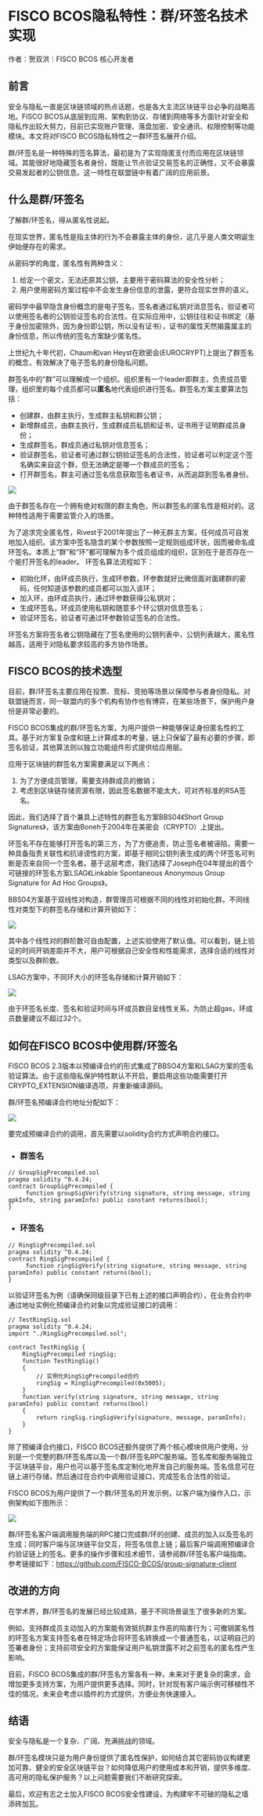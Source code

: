 # FISCO BCOS隐私特性：群/环签名技术实现

作者：贺双洪｜FISCO BCOS 核心开发者

## 前言

安全与隐私一直是区块链领域的热点话题，也是各大主流区块链平台必争的战略高地。FISCO BCOS从底层到应用、架构到协议、存储到网络等多方面针对安全和隐私作出较大努力，目前已实现账户管理、落盘加密、安全通讯、权限控制等功能模块。本文将对FISCO BCOS隐私特性之一群环签名展开介绍。

群/环签名是一种特殊的签名算法，最初是为了实现隐匿支付而应用在区块链领域。其能很好地隐藏签名者身份，既能让节点验证交易签名的正确性，又不会暴露交易发起者的公钥信息。这一特性在联盟链中有着广阔的应用前景。

## 什么是群/环签名

了解群/环签名，得从匿名性说起。

在现实世界，匿名性是指主体的行为不会暴露主体的身份，这几乎是人类文明诞生伊始便存在的需求。

从密码学的角度，匿名性有两种含义：

1. 给定一个密文，无法还原其公钥，主要用于密码算法的安全性分析；
2.  用户使用密码方案过程中不会发生身份信息的泄露，更符合现实世界的语义。

密码学中最早隐含身份概念的是电子签名，签名者通过私钥对消息签名，验证者可以使用签名者的公钥验证签名的合法性。在实际应用中，公钥往往和证书绑定（基于身份加密除外，因为身份即公钥，所以没有证书），证书的属性天然揭露属主的身份信息，所以传统的签名方案缺少匿名性。

上世纪九十年代初，Chaum和van Heyst在欧密会(EUROCRYPT)上提出了群签名的概念，有效解决了电子签名的身份隐私问题。

群签名中的“群”可以理解成一个组织。组织里有一个leader即群主，负责成员管理，组织里的每个成员都可以**匿名**地代表组织进行签名。群签名方案主要算法包括：

- 创建群，由群主执行，生成群主私钥和群公钥；
- 新增群成员，由群主执行，生成群成员私钥和证书，证书用于证明群成员身份；
- 生成群签名，群成员通过私钥对信息签名；
- 验证群签名，验证者可通过群公钥验证签名的合法性，验证者可以判定这个签名确实来自这个群，但无法确定是哪一个群成员的签名；
- 打开群签名，群主可通过签名信息获取签名者证书，从而追踪到签名者身份。

![](../../../../images/articles/privacy_protection_group_and_ring_signature/IMG_4942.PNG)

由于群签名存在一个拥有绝对权限的群主角色，所以群签名的匿名性是相对的。这种特性适用于需要监管介入的场景。

为了追求完全匿名性，Rivest于2001年提出了一种无群主方案，任何成员可自发地加入组织。该方案中签名隐含的某个参数按照一定规则组成环状，因而被命名成环签名。本质上“群”和“环”都可理解为多个成员组成的组织，区别在于是否存在一个能打开签名的leader。
环签名算法流程如下：

- 初始化环，由环成员执行，生成环参数，环参数就好比微信面对面建群的密码，任何知道该参数的成员都可以加入该环；
- 加入环，由环成员执行，通过环参数获得公私钥对；
- 生成环签名，环成员使用私钥和随意多个环公钥对信息签名；
- 验证环签名，验证者可通过环参数验证签名的合法性。

环签名方案将签名者公钥隐藏在了签名使用的公钥列表中，公钥列表越大，匿名性越高，适用于对隐私要求较高的多方协作场景。

## FISCO BCOS的技术选型

目前，群/环签名主要应用在投票、竞标、竞拍等场景以保障参与者身份隐私。对联盟链而言，同一联盟内的多个机构有协作也有博弈，在某些场景下，保护用户身份是非常必要的。

FISCO BCOS集成的群/环签名方案，为用户提供一种能够保证身份匿名性的工具。基于对方案复杂度和链上计算成本的考量，链上只保留了最有必要的步骤，即签名验证，其他算法则以独立功能组件形式提供给应用层。

应用于区块链的群签名方案需要满足以下两点：

1. 为了方便成员管理，需要支持群成员的撤销；
2. 考虑到区块链存储资源有限，因此签名数据不能太大，可对齐标准的RSA签名。

因此，我们选择了首个兼具上述特性的群签名方案BBS04《Short Group Signatures》，该方案由Boneh于2004年在美密会（CRYPTO）上提出。

环签名不存在能够打开签名的第三方，为了方便追责，防止签名者被诬陷，需要一种具备指责关联性和抗诽谤性的方案，即基于相同公钥列表生成的两个环签名可判断是否来自同一个签名者。基于这层考虑，我们选择了Joseph在04年提出的首个可链接的环签名方案LSAG《Linkable Spontaneous Anonymous Group Signature for Ad Hoc Groups》。

BBS04方案基于双线性对构造，群管理员可根据不同的线性对初始化群。不同线性对类型下的群签名存储和计算开销如下：

![](../../../../images/articles/privacy_protection_group_and_ring_signature/IMG_4943.PNG)

其中各个线性对的群阶数可自由配置，上述实验使用了默认值。可以看到，链上验证的时间开销差距并不大，用户可根据自己安全性和性能需求，选择合适的线性对类型以及群阶数。

LSAG方案中，不同环大小的环签名存储和计算开销如下：

![](../../../../images/articles/privacy_protection_group_and_ring_signature/IMG_4944.PNG)

由于环签名长度、签名和验证时间与环成员数目呈线性关系，为防止超gas，环成员数量建议不超过32个。

## 如何在FISCO BCOS中使用群/环签名

FISCO BCOS 2.3版本以预编译合约的形式集成了BBSO4方案和LSAG方案的签名验证算法。由于这些隐私保护特性默认不开启，要启用这些功能需要打开CRYPTO_EXTENSION编译选项，并重新编译源码。

群/环签名预编译合约地址分配如下：

![](../../../../images/articles/privacy_protection_group_and_ring_signature/IMG_4945.PNG)

要完成预编译合约的调用，首先需要以solidity合约方式声明合约接口。

- ### 群签名

```
// GroupSigPrecompiled.sol
pragma solidity ^0.4.24;
contract GroupSigPrecompiled {
     function groupSigVerify(string signature, string message, string gpkInfo, string paramInfo) public constant returns(bool);
}
```

- ### 环签名

```
// RingSigPrecompiled.sol
pragma solidity ^0.4.24;
contract RingSigPrecompiled {
     function ringSigVerify(string signature, string message, string paramInfo) public constant returns(bool);
}
```

以验证环签名为例（请确保同级目录下已有上述的接口声明合约），在业务合约中通过地址实例化预编译合约对象以完成验证接口的调用：

```
// TestRingSig.sol
pragma solidity ^0.4.24;
import "./RingSigPrecompiled.sol";

contract TestRingSig {
    RingSigPrecompiled ringSig;
    function TestRingSig() 
    {
        // 实例化RingSigPrecompiled合约
        ringSig = RingSigPrecompiled(0x5005); 
    }
    function verify(string signature, string message, string paramInfo) public constant returns(bool) 
    {
        return ringSig.ringSigVerify(signature, message, paramInfo);
    }
}
```

除了预编译合约接口，FISCO BCOS还额外提供了两个核心模块供用户使用，分别是一个完整的群/环签名库以及一个群/环签名RPC服务端。签名库和服务端独立于区块链平台，用户也可以基于签名库定制化地开发自己的服务端。签名信息可在链上进行存储，然后通过在合约中调用验证接口，完成签名合法性的验证。

FISCO BCOS为用户提供了一个群/环签名的开发示例，以客户端为操作入口，示例架构如下图所示：

![](../../../../images/articles/privacy_protection_group_and_ring_signature/IMG_4946.PNG)

群/环签名客户端调用服务端的RPC接口完成群/环的创建、成员的加入以及签名的生成；同时客户端与区块链平台交互，将签名信息上链；最后客户端调用预编译合约验证链上的签名。更多的操作步骤和技术细节，请参阅群/环签名客户端指南。参考链接如下：https://github.com/FISCO-BCOS/group-signature-client

## 改进的方向

在学术界，群/环签名的发展已经比较成熟，基于不同场景诞生了很多新的方案。

例如，支持群成员主动加入的方案能有效抵抗群主作恶的陷害行为；可撤销匿名性的环签名方案支持签名者在特定场合将环签名转换成一个普通签名，以证明自己的签署者身份；支持前项安全的方案能保证用户私钥泄露不对之前签名的匿名性产生影响。

目前，FISCO BCOS集成的群/环签名方案各有一种，未来对于更复杂的需求，会增加更多支持方案，为用户提供更多选择。同时，针对现有客户端示例可移植性不佳的情况，未来会考虑以插件的方式提供，方便业务快速接入。

## 结语

安全与隐私是一个复杂、广阔、充满挑战的领域。

群/环签名模块只是为用户身份提供了匿名性保护，如何结合其它密码协议构建更加可靠、健全的安全区块链平台？如何降低用户的使用成本和开销，提供多维度、高可用的隐私保护服务？以上问题需要我们不断研究探索。

最后，欢迎有志之士加入FISCO BCOS安全性建设，为构建牢不可破的隐私之墙添砖加瓦。